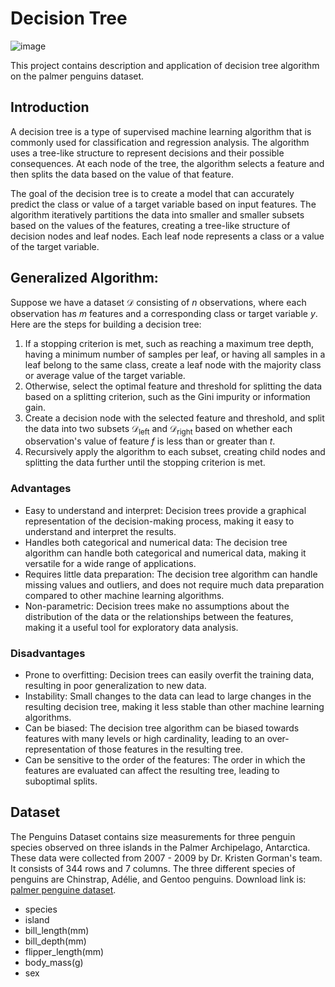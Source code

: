 # Decision Tree
![image](https://user-images.githubusercontent.com/120424457/233768376-f5761e75-cbc8-4b35-9b4d-ee8f9c686263.png)

This project contains description and application of decision tree algorithm on the palmer penguins dataset. 

## Introduction

A decision tree is a type of supervised machine learning algorithm that is commonly used for classification and regression analysis. The algorithm uses a tree-like structure to represent decisions and their possible consequences. At each node of the tree, the algorithm selects a feature and then splits the data based on the value of that feature.

The goal of the decision tree is to create a model that can accurately predict the class or value of a target variable based on input features. The algorithm iteratively partitions the data into smaller and smaller subsets based on the values of the features, creating a tree-like structure of decision nodes and leaf nodes. Each leaf node represents a class or a value of the target variable.

## Generalized Algorithm: 

Suppose we have a dataset $\mathcal{D}$ consisting of $n$ observations, where each observation has $m$ features and a corresponding class or target variable $y$. Here are the steps for building a decision tree:

1. If a stopping criterion is met, such as reaching a maximum tree depth, having a minimum number of samples per leaf, or having all samples in a leaf belong to the same class, create a leaf node with the majority class or average value of the target variable.
2. Otherwise, select the optimal feature and threshold for splitting the data based on a splitting criterion, such as the Gini impurity or information gain.
3. Create a decision node with the selected feature and threshold, and split the data into two subsets $\mathcal{D}_\text{left}$ and $\mathcal{D}_\text{right}$ based on whether each observation's value of feature $f$ is less than or greater than $t$.
4. Recursively apply the algorithm to each subset, creating child nodes and splitting the data further until the stopping criterion is met.


### Advantages

- Easy to understand and interpret: Decision trees provide a graphical representation of the decision-making process, making it easy to understand and interpret the results.
- Handles both categorical and numerical data: The decision tree algorithm can handle both categorical and numerical data, making it versatile for a wide range of applications.
- Requires little data preparation: The decision tree algorithm can handle missing values and outliers, and does not require much data preparation compared to other machine learning algorithms.
- Non-parametric: Decision trees make no assumptions about the distribution of the data or the relationships between the features, making it a useful tool for exploratory data analysis.


### Disadvantages

- Prone to overfitting: Decision trees can easily overfit the training data, resulting in poor generalization to new data.
- Instability: Small changes to the data can lead to large changes in the resulting decision tree, making it less stable than other machine learning algorithms.
- Can be biased: The decision tree algorithm can be biased towards features with many levels or high cardinality, leading to an over-representation of those features in the resulting tree.
- Can be sensitive to the order of the features: The order in which the features are evaluated can affect the resulting tree, leading to suboptimal splits.


## Dataset
The Penguins Dataset contains size measurements for three penguin species observed on three islands in the Palmer Archipelago, Antarctica. These data were collected from 2007 - 2009 by Dr. Kristen Gorman's team. It consists of 344 rows and 7 columns. The three different species of penguins are Chinstrap, Adélie, and Gentoo penguins. Download link is: [palmer penguine dataset](https://www.kaggle.com/datasets/parulpandey/palmer-archipelago-antarctica-penguin-data).
* species
* island
* bill_length(mm)
* bill_depth(mm)
* flipper_length(mm)
* body_mass(g)
* sex
